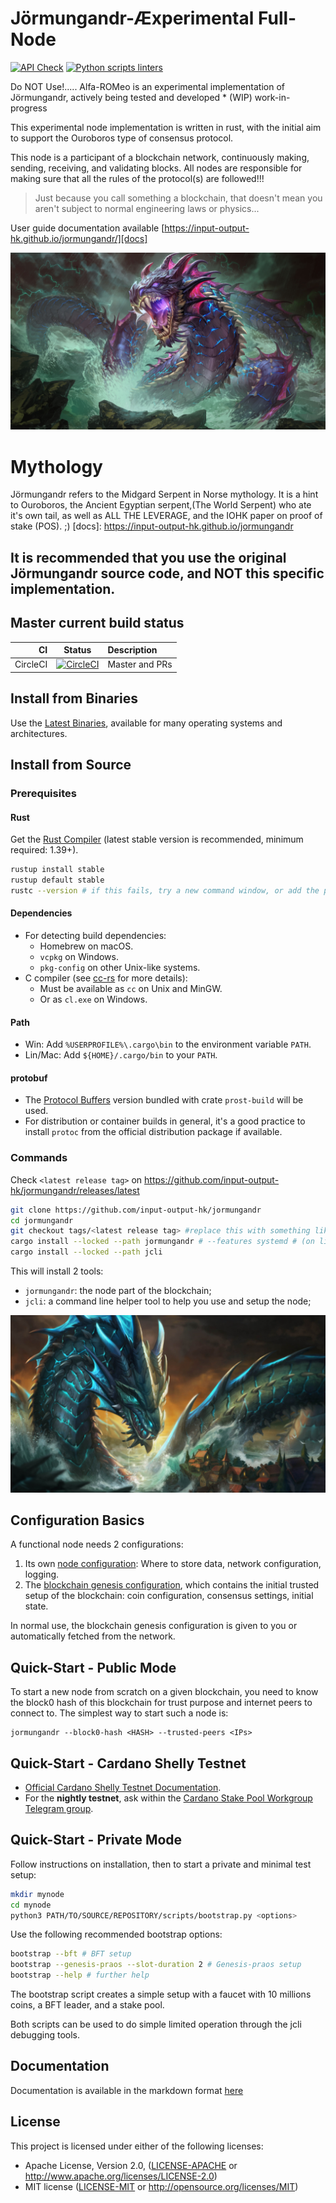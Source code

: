 #  Jörmungandr-Æxperimental Full-Node 
[![API Check](https://github.com/MitchellTesla/jormungandr-XEN/actions/workflows/api.yml/badge.svg)](https://github.com/MitchellTesla/jormungandr-XEN/actions/workflows/api.yml)
[![Python scripts linters](https://github.com/MitchellTesla/jormungandr-XEN/actions/workflows/python-scripts.yml/badge.svg)](https://github.com/MitchellTesla/jormungandr-XEN/actions/workflows/python-scripts.yml)

Do NOT Use!..... Alfa-ROMeo is an experimental implementation of Jörmungandr, actively being tested and developed * (WIP) work-in-progress

This experimental node implementation is written in rust, with the initial aim to support the Ouroboros type of consensus protocol.

This node is a participant of a blockchain network, continuously making, sending, receiving, and validating blocks. All nodes are responsible for making sure that all the rules of the protocol(s) are followed!!! 

> Just because you call something a blockchain, that doesn't mean you aren't
> subject to normal engineering laws or physics...


User guide documentation available [https://input-output-hk.github.io/jormungandr/][docs]

<p align="center">
  <img src="jormungandr-XENsmite_4kwallpaper.png" alt="demo" />
</p>

# Mythology

Jörmungandr refers to the Midgard Serpent in Norse mythology. It is a hint to Ouroboros, the Ancient Egyptian serpent,(The World Serpent) who ate it's own tail, as well as ALL THE LEVERAGE, and the IOHK paper on proof of stake (POS). ;)
[docs]: https://input-output-hk.github.io/jormungandr

## It is recommended that you use the original Jörmungandr source code, and NOT this specific implementation.

## Master current build status

| CI | Status | Description |
|---:|:------:|:------------|
| CircleCI | [![CircleCI](https://circleci.com/gh/input-output-hk/jormungandr/tree/master.svg?style=svg)](https://circleci.com/gh/input-output-hk/jormungandr/tree/master) | Master and PRs |

## Install from Binaries

Use the [Latest Binaries](https://github.com/input-output-hk/jormungandr/releases),
available for many operating systems and architectures.

## Install from Source

### Prerequisites

#### Rust

Get the [Rust Compiler](https://www.rust-lang.org/tools/install) (latest stable
version is recommended, minimum required: 1.39+).

```sh
rustup install stable
rustup default stable
rustc --version # if this fails, try a new command window, or add the path (see below)
```

#### Dependencies

* For detecting build dependencies:
  * Homebrew on macOS.
  * `vcpkg` on Windows.
  * `pkg-config` on other Unix-like systems.
* C compiler (see [cc-rs](https://github.com/alexcrichton/cc-rs) for more details):
  * Must be available as `cc` on Unix and MinGW.
  * Or as `cl.exe` on Windows.

#### Path

* Win: Add `%USERPROFILE%\.cargo\bin` to the  environment variable `PATH`.
* Lin/Mac: Add `${HOME}/.cargo/bin` to your `PATH`.

#### protobuf

* The [Protocol Buffers](https://developers.google.com/protocol-buffers) version
  bundled with crate `prost-build` will be used.
* For distribution or container builds in general, it's a good practice to
  install `protoc` from the official distribution package if available.

### Commands

Check `<latest release tag>` on
https://github.com/input-output-hk/jormungandr/releases/latest

```sh
git clone https://github.com/input-output-hk/jormungandr
cd jormungandr
git checkout tags/<latest release tag> #replace this with something like v1.2.3
cargo install --locked --path jormungandr # --features systemd # (on linux with systemd)
cargo install --locked --path jcli
```

This will install 2 tools:

* `jormungandr`: the node part of the blockchain;
* `jcli`: a command line helper tool to help you use and setup the node;

<p align="center">
  <img src="Jormungandr-XEN.png" alt="demo" />
</p>

## Configuration Basics

A functional node needs 2 configurations:

1. Its own [node configuration](https://input-output-hk.github.io/jormungandr/configuration/introduction.html):
   Where to store data, network configuration, logging.
2. The [blockchain genesis configuration](https://input-output-hk.github.io/jormungandr/advanced/introduction.html),
   which contains the initial trusted setup of the blockchain: coin
   configuration, consensus settings, initial state.

In normal use, the blockchain genesis configuration is given to you or
automatically fetched from the network.

## Quick-Start - Public Mode

To start a new node from scratch on a given blockchain, you need to know the
block0 hash of this blockchain for trust purpose and internet peers to connect
to. The simplest way to start such a node is:

    jormungandr --block0-hash <HASH> --trusted-peers <IPs>

## Quick-Start - Cardano Shelly Testnet

* [Official Cardano Shelly Testnet Documentation](https://testnet.iohkdev.io/cardano/shelley/).
* For the **nightly testnet**, ask within the
  [Cardano Stake Pool Workgroup Telegram group](https://web.telegram.org/#/im?p=@CardanoStakePoolWorkgroup).

## Quick-Start - Private Mode

Follow instructions on installation, then to start a private and minimal test
setup:

```sh
mkdir mynode
cd mynode
python3 PATH/TO/SOURCE/REPOSITORY/scripts/bootstrap.py <options>
```

Use the following recommended bootstrap options:

```sh
bootstrap --bft # BFT setup
bootstrap --genesis-praos --slot-duration 2 # Genesis-praos setup
bootstrap --help # further help
```

The bootstrap script creates a simple setup with a faucet with 10 millions
coins, a BFT leader, and a stake pool.

Both scripts can be used to do simple limited operation through the jcli
debugging tools.

## Documentation

Documentation is available in the markdown format [here](doc/SUMMARY.md)

## License

This project is licensed under either of the following licenses:

* Apache License, Version 2.0, ([LICENSE-APACHE](LICENSE-APACHE) or
  http://www.apache.org/licenses/LICENSE-2.0)
* MIT license ([LICENSE-MIT](LICENSE-MIT) or
  http://opensource.org/licenses/MIT)
